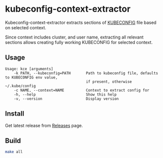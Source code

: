 # kubeconfig-context-extractor

Kubeconfig-context-extractor extracts sections of [KUBECONFIG][1] file based on selected context.

Since context includes cluster, and user name, extracting all relevant sections allows creating fully working KUBECONFIG for selected context.


## Usage

```
Usage: kce [arguments]
    -k PATH, --kubeconfig=PATH       Path to kubeconfig file, defaults to KUBECONFIG env value,
                                     if present, otherwise ~/.kube/config
    -c NAME, --context=NAME          Context to extract config for
    -h, --help                       Show this help
    -v, --version                    Display version
```

## Install

Get latest release from [Releases][2] page.


## Build

```bash
make all
```


[ Link Reference ]::
[1]: https://kubernetes.io/docs/tasks/access-application-cluster/configure-access-multiple-clusters/#define-clusters-users-and-contexts
[2]: https://github.com/anapsix/kubeconfig-context-extractor/releases

